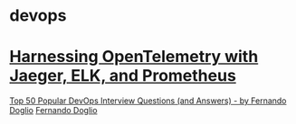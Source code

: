 # devops

# [Harnessing OpenTelemetry with Jaeger, ELK, and Prometheus](https://medium.com/cloud-native-daily/harnessing-opentelemetry-with-jaeger-elk-and-prometheus-e06360de831a)


[Top 50 Popular DevOps Interview Questions (and Answers) - by Fernando Doglio](https://roadmap.sh/questions/devops)
[Fernando Doglio](https://roadmap.sh/authors/fernando)
